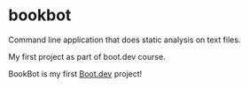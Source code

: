 # bookbot
Command line application that does static analysis on text files.

My first project as part of boot.dev course.

BookBot is my first [Boot.dev](https://www.boot.dev) project!
